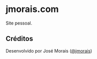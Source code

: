 jmorais.com 
========

Site pessoal.

Créditos
-------

Desenvolvido por José Morais ([@jmorais](https://github.com/jmorais))
